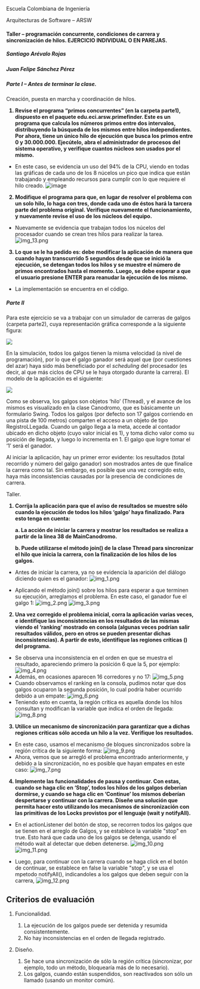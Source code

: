 Escuela Colombiana de Ingeniería

Arquitecturas de Software – ARSW

#### Taller – programación concurrente, condiciones de carrera y sincronización de hilos. EJERCICIO INDIVIDUAL O EN PAREJAS.

##### Santiago Arévalo Rojas
##### Juan Felipe Sánchez Pérez

##### Parte I – Antes de terminar la clase.

Creación, puesta en marcha y coordinación de hilos.

<strong>

1. Revise el programa “primos concurrentes” (en la carpeta parte1), dispuesto en el paquete edu.eci.arsw.primefinder. Este es un programa que calcula los números primos entre dos intervalos, distribuyendo la búsqueda de los mismos entre hilos independientes. Por ahora, tiene un único hilo de ejecución que busca los primos entre 0 y 30.000.000. Ejecútelo, abra el administrador de procesos del sistema operativo, y verifique cuantos núcleos son usados por el mismo.  

</strong>

* En este caso, se evidencia un uso del 94% de la CPU, viendo en todas las gráficas de cada uno de los 8 núcelos un pico que indica que están trabajando y empleando recursos para cumplir con lo que requiere el hilo creado.
![image](https://github.com/juansanxz/ARSW-LAB02/assets/123812331/ccb15dc9-0515-42ec-b43e-82c67c435597)

<strong>

2. Modifique el programa para que, en lugar de resolver el problema con un solo hilo, lo haga con tres, donde cada uno de éstos hará la tarcera parte del problema original. Verifique nuevamente el funcionamiento, y nuevamente revise el uso de los núcleos del equipo.

</strong> 

* Nuevamente se evidencia que trabajan todos los núcelos del procesador cuando se crean tres hilos para realizar la tarea.
![img_13.png](img/img_13.png)

<strong>

3. Lo que se le ha pedido es: debe modificar la aplicación de manera que cuando hayan transcurrido 5 segundos desde que se inició la ejecución, se detengan todos los hilos y se muestre el número de primos encontrados hasta el momento. Luego, se debe esperar a que el usuario presione ENTER para reanudar la ejecución de los mismo.

</strong> 

* La implementación se encuentra en el código.

##### Parte II 


Para este ejercicio se va a trabajar con un simulador de carreras de galgos (carpeta parte2), cuya representación gráfica corresponde a la siguiente figura:

![](./img/media/image1.png)

En la simulación, todos los galgos tienen la misma velocidad (a nivel de programación), por lo que el galgo ganador será aquel que (por cuestiones del azar) haya sido más beneficiado por el *scheduling* del
procesador (es decir, al que más ciclos de CPU se le haya otorgado durante la carrera). El modelo de la aplicación es el siguiente:

![](./img/media/image2.png)

Como se observa, los galgos son objetos ‘hilo’ (Thread), y el avance de los mismos es visualizado en la clase Canodromo, que es básicamente un formulario Swing. Todos los galgos (por defecto son 17 galgos corriendo en una pista de 100 metros) comparten el acceso a un objeto de tipo
RegistroLLegada. Cuando un galgo llega a la meta, accede al contador ubicado en dicho objeto (cuyo valor inicial es 1), y toma dicho valor como su posición de llegada, y luego lo incrementa en 1. El galgo que
logre tomar el ‘1’ será el ganador.

Al iniciar la aplicación, hay un primer error evidente: los resultados (total recorrido y número del galgo ganador) son mostrados antes de que finalice la carrera como tal. Sin embargo, es posible que una vez corregido esto, haya más inconsistencias causadas por la presencia de condiciones de carrera.

Taller.

<strong>

1.  Corrija la aplicación para que el aviso de resultados se muestre
    sólo cuando la ejecución de todos los hilos ‘galgo’ haya finalizado.
    Para esto tenga en cuenta:

    a.  La acción de iniciar la carrera y mostrar los resultados se realiza a partir de la línea 38 de MainCanodromo.

    b.  Puede utilizarse el método join() de la clase Thread para sincronizar el hilo que inicia la carrera, con la finalización de los hilos de los galgos.

</strong>

* Antes de iniciar la carrera, ya no se evidencia la aparición del diálogo diciendo quien es el ganador:
![img_1.png](img/img_1.png)

* Aplicando el método join() sobre los hilos para esperar a que terminen su ejecución, arreglamos el problema. En este caso, el ganador fue el galgo 1:
![img_2.png](img/img_2.png)
![img_3.png](img/img_3.png)

<strong>

2.  Una vez corregido el problema inicial, corra la aplicación varias
    veces, e identifique las inconsistencias en los resultados de las
    mismas viendo el ‘ranking’ mostrado en consola (algunas veces
    podrían salir resultados válidos, pero en otros se pueden presentar
    dichas inconsistencias). A partir de esto, identifique las regiones
    críticas () del programa.

</strong>

* Se observa una inconsistencia en el orden en que se muestra el resultado, apareciendo primero la posición 6 que la 5, por ejemplo:
![img_4.png](img/img_4.png)
* Además, en ocasiones aparecen 16 corredores y no 17:
![img_5.png](img/img_5.png)
* Cuando observamos el ranking en la consola, pudimos notar que dos galgos ocuparon la segunda posición, lo cual podría haber ocurrido debido a un empate:
![img_6.png](img/img_6.png)
* Teniendo esto en cuenta, la región crítica es aquella donde los hilos consultan y modifican la variable que indica el orden de llegada:
![img_8.png](img/img_8.png)

<strong>

3.  Utilice un mecanismo de sincronización para garantizar que a dichas
    regiones críticas sólo acceda un hilo a la vez. Verifique los
    resultados.

</strong>

* En este caso, usamos el mecanismo de bloques sincronizados sobre la región crítica de la siguiente forma:
![img_9.png](img/img_9.png)
* Ahora, vemos que se arregló el problema encontrado anteriormente, y debido a la sincronización, no es posible que hayan empates en este caso:
![img_7.png](img/img_7.png)

<strong>

4.  Implemente las funcionalidades de pausa y continuar. Con estas,
    cuando se haga clic en ‘Stop’, todos los hilos de los galgos
    deberían dormirse, y cuando se haga clic en ‘Continue’ los mismos
    deberían despertarse y continuar con la carrera. Diseñe una solución que permita hacer esto utilizando los mecanismos de sincronización con las primitivas de los Locks provistos por el lenguaje (wait y notifyAll).

</strong>

* En el actionListener del botón de stop, se recorren todos los galgos que se tienen en el arreglo de Galgos, y se establece la variable "stop" en true. Esto hará que cada uno de los galgos se detenga, usando el método wait al detectar que deben detenerse.
![img_10.png](img/img_10.png)
![img_11.png](img/img_11.png)

* Luego, para continuar con la carrera cuando se haga click en el botón de continuar, se establece en false la variable "stop", y se usa el mpetodo notifyAll(), indicandoles a los galgos que deben seguir con la carrera, 
![img_12.png](img/img_12.png)

## Criterios de evaluación

1. Funcionalidad. 
   1. La ejecución de los galgos puede ser detenida y resumida consistentemente. 
   2. No hay inconsistencias en el orden de llegada registrado.
    
2. Diseño. 
   1. Se hace una sincronización de sólo la región crítica (sincronizar, por ejemplo, todo un método, bloquearía más de lo necesario). 
   2. Los galgos, cuando están suspendidos, son reactivados son sólo un llamado (usando un monitor común).

